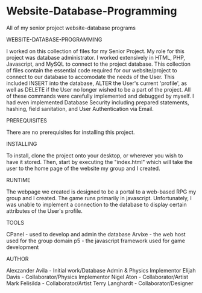 # Website-Database-Programming
All of my senior project website-database programs


WEBSITE-DATABASE-PROGRAMMING

I worked on this collection of files for my Senior Project. My role for this project was database administrator. I worked extensively in HTML, PHP, Javascript, and MySQL to connect to the project database. This collection of files contain the essential code required for our website/project to connect to our database to accomodate the needs of the User. This included INSERT into the database, ALTER the User's current 'profile', as well as DELETE if the User no longer wished to be a part of the project. All of these commands were carefully implemented and debugged by myself. I had even implemented Database Security including prepared statements, hashing, field sanitation, and User Authentication via Email.


PREREQUISITES

There are no prerequisites for installing this project.


INSTALLING

To install, clone the project onto your desktop, or wherever you wish to have it stored. 
Then, start by executing the "index.html" which will take the user to the home page of the website my group and I created.


RUNTIME

The webpage we created is designed to be a portal to a web-based RPG my group and I created. The game runs primarily in javascript. Unfortunately, I was unable to implement a connection to the database to display certain attributes of the User's profile.


TOOLS

CPanel - used to develop and admin the database
Arvixe - the web host used for the group domain
p5 - the javascript framework used for game development


AUTHOR

Alexzander Avila - Initial work/Database Admin & Physics Implementor
Elijah Davis - Collaborator/Physics Implementor
Nigel Aton - Collaborator/Artist
Mark Felisilda - Collaborator/Artist
Terry Langhardt - Collaborator/Designer
